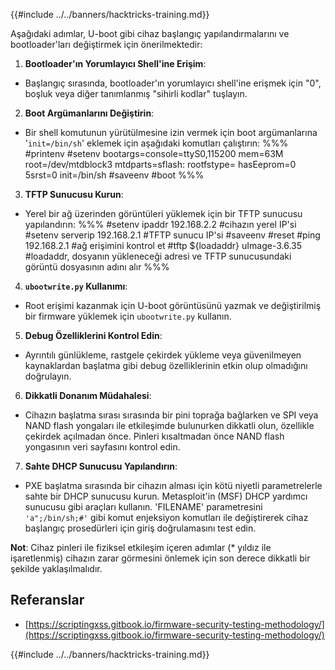 {{#include ../../banners/hacktricks-training.md}}

Aşağıdaki adımlar, U-boot gibi cihaz başlangıç yapılandırmalarını ve bootloader'ları değiştirmek için önerilmektedir:

1. **Bootloader'ın Yorumlayıcı Shell'ine Erişim**:

- Başlangıç sırasında, bootloader'ın yorumlayıcı shell'ine erişmek için "0", boşluk veya diğer tanımlanmış "sihirli kodlar" tuşlayın.

2. **Boot Argümanlarını Değiştirin**:

- Bir shell komutunun yürütülmesine izin vermek için boot argümanlarına '`init=/bin/sh`' eklemek için aşağıdaki komutları çalıştırın:
%%%
#printenv
#setenv bootargs=console=ttyS0,115200 mem=63M root=/dev/mtdblock3 mtdparts=sflash:<partitiionInfo> rootfstype=<fstype> hasEeprom=0 5srst=0 init=/bin/sh
#saveenv
#boot
%%%

3. **TFTP Sunucusu Kurun**:

- Yerel bir ağ üzerinden görüntüleri yüklemek için bir TFTP sunucusu yapılandırın:
%%%
#setenv ipaddr 192.168.2.2 #cihazın yerel IP'si
#setenv serverip 192.168.2.1 #TFTP sunucu IP'si
#saveenv
#reset
#ping 192.168.2.1 #ağ erişimini kontrol et
#tftp ${loadaddr} uImage-3.6.35 #loadaddr, dosyanın yükleneceği adresi ve TFTP sunucusundaki görüntü dosyasının adını alır
%%%

4. **`ubootwrite.py` Kullanımı**:

- Root erişimi kazanmak için U-boot görüntüsünü yazmak ve değiştirilmiş bir firmware yüklemek için `ubootwrite.py` kullanın.

5. **Debug Özelliklerini Kontrol Edin**:

- Ayrıntılı günlükleme, rastgele çekirdek yükleme veya güvenilmeyen kaynaklardan başlatma gibi debug özelliklerinin etkin olup olmadığını doğrulayın.

6. **Dikkatli Donanım Müdahalesi**:

- Cihazın başlatma sırası sırasında bir pini toprağa bağlarken ve SPI veya NAND flash yongaları ile etkileşimde bulunurken dikkatli olun, özellikle çekirdek açılmadan önce. Pinleri kısaltmadan önce NAND flash yongasının veri sayfasını kontrol edin.

7. **Sahte DHCP Sunucusu Yapılandırın**:
- PXE başlatma sırasında bir cihazın alması için kötü niyetli parametrelerle sahte bir DHCP sunucusu kurun. Metasploit'in (MSF) DHCP yardımcı sunucusu gibi araçları kullanın. 'FILENAME' parametresini `'a";/bin/sh;#'` gibi komut enjeksiyon komutları ile değiştirerek cihaz başlangıç prosedürleri için giriş doğrulamasını test edin.

**Not**: Cihaz pinleri ile fiziksel etkileşim içeren adımlar (\* yıldız ile işaretlenmiş) cihazın zarar görmesini önlemek için son derece dikkatli bir şekilde yaklaşılmalıdır.

## Referanslar

- [https://scriptingxss.gitbook.io/firmware-security-testing-methodology/](https://scriptingxss.gitbook.io/firmware-security-testing-methodology/)

{{#include ../../banners/hacktricks-training.md}}
